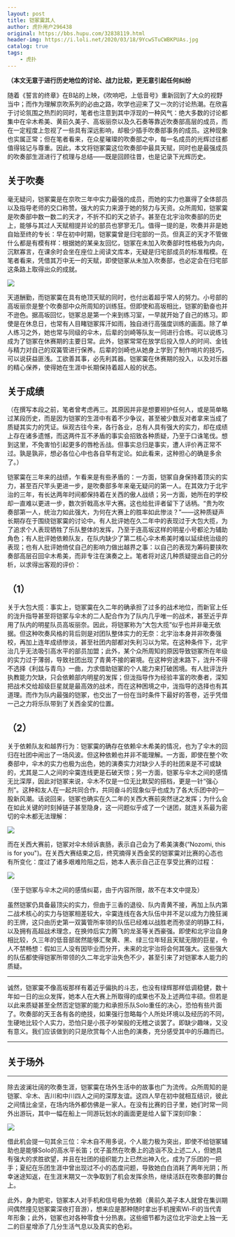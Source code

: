 ```yaml
---
layout: post
title: 铠冢霙其人
author: 虎扑用户296438
original: https://bbs.hupu.com/32838119.html
header-img: https://i.loli.net/2020/03/18/9YcwSTuCWBKPUAs.jpg
catalog: true
tags:
    - 虎扑
---
```

**（本文无意于进行历史地位的讨论、战力比较，更无意引起任何纠纷**

随着《誓言的终章》在B站的上映，《吹响吧，上低音号》重新回到了大众的视野当中；而作为理解京吹系列的必由之路，吹学也迎来了又一次的讨论热潮。在欣喜于讨论氛围之热烈的同时，笔者也注意到其中浮现的一种风气：绝大多数的讨论都集中在伞木希美、黄前久美子、高坂丽奈以及久石奏等靠近吹奏部高层的成员，而在一定程度上忽视了一些具有深远影响，却极少插手吹奏部事务的成员。这种现象也实属正常；但在笔者看来，在众星璀璨的吹奏部之中，每一名成员的光辉过往都值得铭记与尊重。因此，本文将铠冢霙这位吹奏部中最具天赋，同时也是最强成员的吹奏部生涯进行了梳理与总结——既是回顾往昔，也是记录下光辉历史。

## 关于吹奏

毫无疑问，铠冢霙是在京吹三年中实力最强的成员，而她的实力也赢得了全体部员以及指导老师的交口称赞。强大的实力来源于她的努力与天资。众所周知，铠冢霙是吹奏部中数一数二的天才，不折不扣的天之骄子。甚至在北宇治吹奏部的历史上，能够与其过人天赋相提并论的部员也寥寥无几。值得一提的是，吹奏并非是她自始至终的专长：早在初中时期，铠冢霙曾是归宅部的一员。但真正的天才不管做什么都是有模有样：根据她的某亲友回忆，铠冢在未加入吹奏部时性格极为内向，沉默寡言，在课余时会坐在座位上阅读文库本，无疑是归宅部成员的标准楷模。在笔者看来，凭借其万中无一的天赋，即使铠冢从未加入吹奏部，也必定会在归宅部这条路上取得出众的成就。

![](https://i.loli.net/2020/03/18/9YcwSTuCWBKPUAs.jpg)

天道酬勤，而铠冢霙在具有绝顶天赋的同时，也付出着超乎常人的努力。小号部的高坂丽奈是整个吹奏部中众所周知的训练狂。但即使和高坂相比，铠冢的勤奋也并不逊色。据高坂回忆，铠冢总是第一个来到练习室，一早就开始了自己的练习。即使是在休息日，也常有人目睹铠冢挥汗如雨，独自进行高强度训练的画面。除了单人练习之外，她也常与同级的伞木，后辈的剑崎等队友一同进行合练。可以说练习成为了铠冢在休赛期的主要日常。此外，铠冢常常在放学后投入惊人的时间、金钱与精力对自己的双簧管进行保养。后辈的剑崎也从她身上学到了制作哨片的技巧，可以说获益匪浅。工欲善其事，必先利其器。铠冢霙在休赛期的投入，以及对乐器的精心保养，使得她在生涯中长期保持着超人般的状态。

## 关于成绩

（在撰写本段之前，笔者曾考虑再三。其原因并非是想要袒护任何人，或是简单略过某段历史，而是因为铠冢的生涯中有着不少争议，甚至被少数反对者拿来当成了质疑其实力的凭证。纵观古往今来，各行各业，总有人具有强大的实力，却在成绩上存在诸多遗憾，而这两件互不矛盾的事实会招致各种质疑，乃至于口诛笔伐。想到这里，不免害怕引起更多的唇枪舌战。但事实总归是事实，遭人评价再正常不过。孰是孰非，想必各位心中也各自早有定论。如此看来，这种担心的确是多余了。）

铠冢霙在三年来的战绩，乍看来是有些矛盾的：一方面，铠冢自身保持着顶尖的实力，甚至百尺竿头更进一步，是吹奏部多年来毫无疑问的第一人。在其效力于北宇治的三年，有长达两年时间都保持着在关西的傲人战绩；另一方面，她所在的学校却一直难以更进一步，数次折戟高水平大赛。这也给批评者留下了话柄。“贵为吹奏部第一人，统治力如此强大，为何在大赛上的胜率如此惨淡？”——这种质疑声长期存在于围绕铠冢霙的讨论中。有人批评她在久二年中的表现过于大包大揽，为了追求个人表现牺牲了乐队整体的发挥，乃至于连高坂这样的明星小号都沦为辅助角色；有人批评她依赖队友，在队内缺少了第二核心伞木希美时难以延续统治级的表现；也有人批评她倚仗自己的影响力做出越界之事：以自己的表现为筹码要挟吹奏部高层召回伞木希美，而非专注在演奏之上。笔者将对这几种质疑提出自己的分析，以求得出客观的评价：

## （1）
关于大包大揽：事实上，铠冢霙在久二年的确承担了过多的战术地位，而新官上任的泷升指导甚至将铠冢与伞木的二人配合作为了队内几乎唯一的战术，甚至近乎弃用了队内的明星队员高坂丽奈。因此，将铠冢称为“大包大揽”似乎也并非毫无依据。但这种吹奏风格的背后则是对团队整体实力的无奈：北宇治本身并非吹奏强校，再加上连年成绩惨淡，甚至社团内部都对失利习以为常。在这种条件下，北宇治几乎无法吸引高水平的部员加盟；此外，某个众所周知的原因导致铠冢所在年级的实力过于薄弱，导致社团出现了青黄不接的窘境。在这种穷途末路下，泷升不得不选择《利兹与青鸟》一曲，力求借助铠冢的个人能力来打破困境。有人批评泷升执教能力欠缺，只会依赖部内明星的发挥；但泷指导作为经验丰富的吹奏者，深知把战术交给超级巨星就是最高效的战术，而在这种困境之中，泷指导的选择也有其道理。而作为队内最强的铠冢，也交出了一份在当时条件下最好的答卷，近乎凭借一己之力将乐队带到了关西金奖的位置。

## （2）
关于依赖队友和越界行为：铠冢霙的确存在依赖伞木希美的情况，也为了伞木的回归在社团中闹出了一场风波。但这种依赖也并非不能理解。一方面，即使在整个吹奏部中，伞木的实力也极为出色，她的演奏实力对缺少人手的社团来是不可或缺的，尤其是二人之间的伞霙连线更是石破天惊；另一方面，铠冢与伞木之间的感情无比深厚，因此对铠冢来说，伞木不仅是一位无比默契的搭档，更是一针“强心剂”。这种和友人在一起共同合作，共同奋斗的现象似乎也成为了各大乐团中的一股新风潮。话说回来，铠冢也确实在久二年的关西大赛前突然谜之发挥；为什么会在如此关键的时刻掉链子甚至隐身，这一问题似乎成了一个谜团，就连关系最为密切的伞木都无法理解：

![](https://i.loli.net/2020/03/18/wdm3InxQr1i74JG.jpg)

而在关西大赛前，铠冢对伞木倾诉衷肠，表示自己会为了希美演奏(“Nozomi, this is for you")。在关西大赛结束之后，终究摘得关西金奖的铠冢霙对比赛的心态也有所变化：度过了诸多艰难险阻之后，她本人表示自己正在享受比赛的过程：

![](https://i.loli.net/2020/03/18/r8K7il41DCqNeSM.jpg)

（至于铠冢与伞木之间的感情纠葛，由于内容所限，故不在本文中提及）

虽然铠冢仍具备最顶尖的实力，但由于三香的退役、队内青黄不接，再加上队内第二战术核心的实力与铠冢相差较大，伞霙连线在各大队伍中并不足以成为力挽狂澜的王牌，这只由历史第一双簧管所率领的队伍已经难以战胜老而弥坚的明静工科，以及拥有高超战术理念，在换帅后实力腾飞的龙圣等关西豪强。即使和北宇治自身相比较，久三年的低音部居然能够汇聚黄、黑、绿三位年轻且天赋无限的巨星，令人不禁畅想：假如三人没有因毕业而分开，未来的北宇治将会何其强大。这些强大的队伍都使得铠冢所带领的久二年北宇治失色不少，甚至引来了对铠冢本人能力的质疑。

 ****
诚然，铠冢霙不像高坂那样有着近乎偏执的斗志，也没有绿辉那样低调稳健，数十年如一日的出众发挥，她本人在大赛上所取得的成果也不及上述两位丰硕。但若是以此来质疑甚至全然否定铠冢的能力和承担乐队Solo重任的决心，恐怕有些片面了。吹奏部的天王各有各的绝技，如果强行忽略每个人所处环境以及经历的不同，生硬地比较个人实力，恐怕只是小孩子吵架般的无稽之谈罢了。即缺少趣味，又没有意义。我们应该做到的只是欣赏每个人出色的演奏，充分感受其中的乐趣而已。

 ****

## 关于场外

 ****
除去波澜壮阔的吹奏生涯，铠冢霙在场外生活中的故事也广为流传。众所周知的是铠冢、伞木、吉川和中川四人之间的深厚友谊。这四人早在初中就相互结识，彼此之间情比金坚，在场内场外都仿佛是一家人。在没有比赛的日子里，她们时常一同外出游玩，其中一幅在船上一同游玩划水的画面更是给人留下深刻印象：

![](https://i.loli.net/2020/03/21/Ic7vaOp8BfUxkuX.png)

借此机会提一句其余三位：伞木自不用多说，个人能力极为突出，即使不给铠冢辅助也是能够Solo的高水平长笛；优子虽然在吹奏上的造诣不及上述二人，但她具有强大的求胜欲望，并且在社团的组织能力上已然出神入化，成为了乐团的一把手；夏纪在乐团生涯中曾出现过不小的态度问题，导致她白白消耗了两年光阴；所幸迷途知返，在生涯末期又一次争取到了机会发挥余热，继续活跃在吹奏部的舞台上。

此外，身为肥宅，铠冢本人对手机和信号极为依赖（黄前久美子本人就曾在集训期间偶然撞见铠冢霙深夜打音游），想来应是那种随时拿出手机搜索Wi-Fi的当代青年形象；此外，铠冢也对各种零食十分热衷。这些细节都为这位北宇治史上独一无二的巨星增添了几分生活气息以及真实的色彩。
